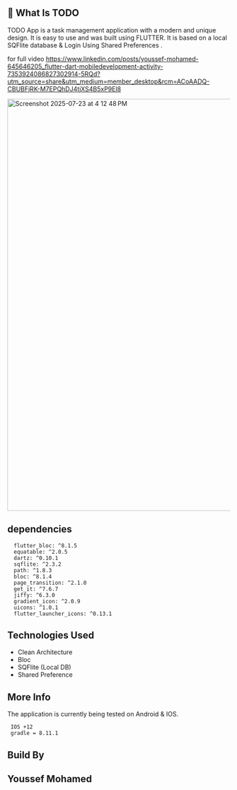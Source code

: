 


## 🚀 What Is TODO
TODO App is a task management application with a modern and unique design. It is easy to use and was built using FLUTTER. It is based on a local SQFlite database & Login Using Shared Preferences .


for full video 
https://www.linkedin.com/posts/youssef-mohamed-645646205_flutter-dart-mobiledevelopment-activity-7353924086827302914-5RQd?utm_source=share&utm_medium=member_desktop&rcm=ACoAADQ-CBUBFjRK-M7EPQhDJ4tjXS4B5xP9El8

<img width="851" height="932" alt="Screenshot 2025-07-23 at 4 12 48 PM" src="https://github.com/user-attachments/assets/dba7cae8-9c13-44e5-9b7f-2b56ab11c5f4" />


## dependencies
```
  flutter_bloc: ^8.1.5
  equatable: ^2.0.5
  dartz: ^0.10.1
  sqflite: ^2.3.2
  path: ^1.8.3
  bloc: ^8.1.4
  page_transition: ^2.1.0
  get_it: ^7.6.7
  jiffy: ^6.3.0
  gradient_icon: ^2.0.9
  uicons: ^1.0.1
  flutter_launcher_icons: ^0.13.1 
 ```


## Technologies Used

 - Clean Architecture
 - Bloc <state management>
 - SQFlite (Local DB)
 - Shared Preference



## More Info
The application is currently being tested on Android & IOS.


```
 IOS +12
 gradle = 8.11.1 
```


## Build By

## Youssef Mohamed 
